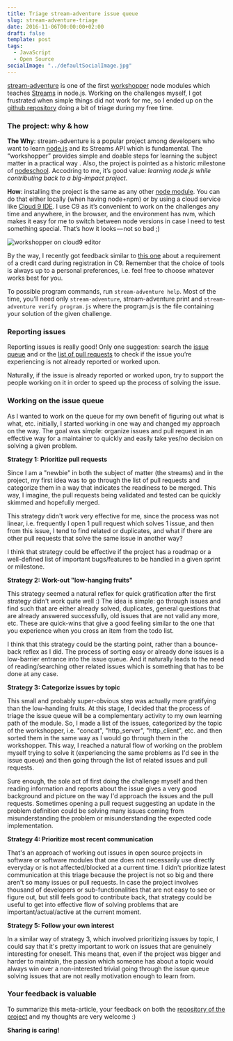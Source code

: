 ```yaml
---
title: Triage stream-adventure issue queue
slug: stream-adventure-triage
date: 2016-11-06T00:00:00+02:00
draft: false
template: post
tags:
  - JavaScript
  - Open Source
socialImage: "../defaultSocialImage.jpg"
---
```


[stream-adventure](https://github.com/workshopper/stream-adventure) is one of the first [workshopper](https://nodeschool.io/about.html) node modules which teaches [Streams](https://nodejs.org/api/stream.html) in node.js. Working on the challenges myself, I got frustrated when simple things did not work for me, so I ended up on the [github repository](https://github.com/workshopper/stream-adventure) doing a bit of triage during my free time.

### The project: why & how

**The Why**: stream-adventure is a popular project among developers who want to learn [node.js](https://nodejs.org/) and its Streams API which is fundamental. The “workshopper” provides simple and doable steps for learning the subject matter in a practical way . Also, the project is pointed as a historic milestone of [nodeschool](https://nodeschool.io/about.html). Accodring to me, it’s good value: _learning node.js while contributing back to a big-impact project_.

**How**: installing the project is the same as any other [node module](https://www.npmjs.com/package/stream-adventure#install). You can do that either locally (when having node+npm) or by using a cloud service like [Cloud 9 IDE](/cloud9-editor). I use C9 as it’s convenient to work on the challenges any time and anywhere, in the browser, and the environment has nvm, which makes it easy for me to switch between node versions in case I need to test something special.
That’s how it looks — not so bad ;)

![workshopper on cloud9 editor](https://cdn-images-1.medium.com/max/1400/1*ha_bEZaLR_t9Kc13Tac-Qw.png)

By the way, I recently got feedback similar to [this one](http://forum.freecodecamp.com/t/cloud9-requiring-credit-card/23482) about a requirement of a credit card during registration in C9. Remember that the choice of tools is always up to a personal preferences, i.e. feel free to choose whatever works best for you.

To possible program commands, run `stream-adventure help`. Most of the time, you’ll need only `stream-adventure`, stream-adventure print and `stream-adventure verify program.js` where the program.js is the file containing your solution of the given challenge.

### Reporting issues

Reporting issues is really good! Only one suggestion: search the [issue queue](https://github.com/workshopper/stream-adventure/issues) and or the [list of pull requests](https://github.com/workshopper/stream-adventure/pulls) to check if the issue you’re experiencing is not already reported or worked upon.

Naturally, if the issue is already reported or worked upon, try to support the people working on it in order to speed up the process of solving the issue.

### Working on the issue queue

As I wanted to work on the queue for my own benefit of figuring out what is what, etc. initially, I started working in one way and changed my approach on the way. The goal was simple: organize issues and pull request in an effective way for a maintainer to quickly and easily take yes/no decision on solving a given problem.

**Strategy 1: Prioritize pull requests**

Since I am a "newbie" in both the subject of matter (the streams) and in the project, my first idea was to go through the list of pull requests and categorize them in a way that indicates the readiness to be merged. This way, I imagine, the pull requests being validated and tested can be quickly skimmed and hopefully merged.

This strategy didn't work very effective for me, since the process was not linear, i.e. frequently I open 1 pull request which solves 1 issue, and then from this issue, I tend to find related or duplicates, and what if there are other pull requests that solve the same issue in another way?

I think that strategy could be effective if the project has a roadmap or a well-defined list of important bugs/features to be handled in a given sprint or milestone.

**Strategy 2: Work-out "low-hanging fruits"**

This strategy seemed a natural reflex for quick gratification after the first strategy didn't work quite well :) The idea is simple: go through issues and find such that are either already solved, duplicates, general questions that are already answered successfully, old issues that are not valid any more, etc. These are quick-wins that give a good feeling similar to the one that you experience when you cross an item from the todo list.

I think that this strategy could be the starting point, rather than a bounce-back reflex as I did. The process of sorting easy or already done issues is a low-barrier entrance into the issue queue. And it naturally leads to the need of reading/searching other related issues which is something that has to be done at any case.

**Strategy 3: Categorize issues by topic**

This small and probably super-obvious step was actually more gratifying than the low-handing fruits. At this stage, I decided that the process of triage the issue queue will be a complementary activity to my own learning path of the module. So, I made a list of the issues, categorized by the topic of the workshopper, i.e. "concat", "http_server", "http_client", etc. and then sorted them in the same way as I would go through them in the workshopper. This way, I reached a natural flow of working on the problem myself trying to solve it (experiencing the same problems as I'd see in the issue queue) and then going through the list of related issues and pull requests.

Sure enough, the sole act of first doing the challenge myself and then reading information and reports about the issue gives a very good background and picture on the way I'd approach the issues and the pull requests. Sometimes opening a pull request suggesting an update in the problem definition could be solving many issues coming from misunderstanding the problem or misunderstanding the expected code implementation.

**Strategy 4: Prioritize most recent communication**

That's an approach of working out issues in open source projects in software or software modules that one does not necessarily use directly everyday or is not affected/blocked at a current time. I didn't prioritize latest communication at this triage because the project is not so big and there aren't so many issues or pull requests. In case the project involves thousand of developers or sub-functionalities that are not easy to see or figure out, but still feels good to contribute back, that strategy could be useful to get into effective flow of solving problems that are important/actual/active at the current moment.

**Strategy 5: Follow your own interest**

In a similar way of strategy 3, which involved prioritizing issues by topic, I could say that it's pretty important to work on issues that are genuinely interesting for oneself. This means that, even if the project was bigger and harder to maintain, the passion which someone has about a topic would always win over a non-interested trivial going through the issue queue solving issues that are not really motivation enough to learn from.

### Your feedback is valuable

To summarize this meta-article, your feedback on both the [repository of the project][1] and my thoughts are very welcome :)

**Sharing is caring!**

[1]: https://github.com/workshopper/stream-adventure/issues
